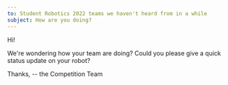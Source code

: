 ```yaml
---
to: Student Robotics 2022 teams we haven't heard from in a while
subject: How are you doing?
---
```


Hi!

We're wondering how your team are doing? Could you please give a quick status
update on your robot?

Thanks,
-- the Competition Team
